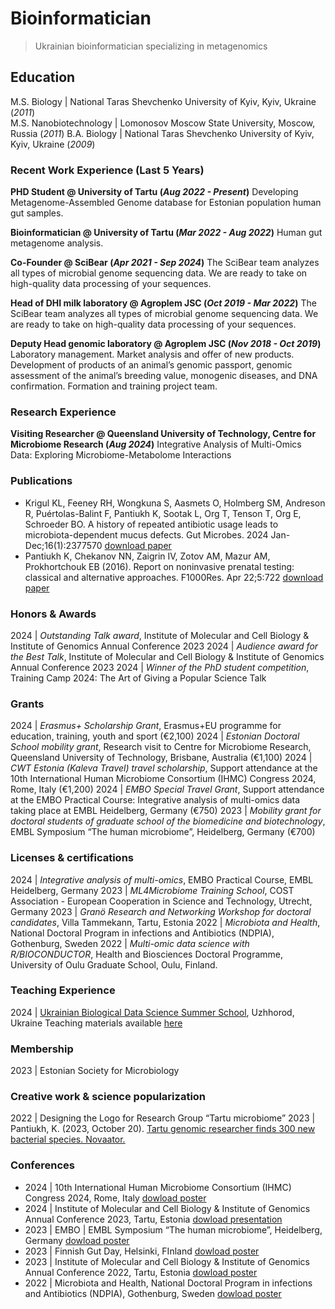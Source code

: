 # Bioinformatician
> Ukrainian bioinformatician specializing in metagenomics

## Education
M.S. Biology | National Taras Shevchenko University of Kyiv, Kyiv, Ukraine (_2011_)  
M.S. Nanobiotechnology | Lomonosov Moscow State University, Moscow, Russia (_2011_) 
B.A. Biology | National Taras Shevchenko University of Kyiv, Kyiv, Ukraine (_2009_)  

### Recent Work Experience (Last 5 Years)
**PHD Student @ University of Tartu (_Aug 2022 - Present_)**
Developing Metagenome-Assembled Genome database for Estonian population human gut samples.

**Bioinformatician @ University of Tartu (_Mar 2022 - Aug 2022_)**
Human gut metagenome analysis.

**Co-Founder @ SciBear (_Apr 2021 - Sep 2024_)**
The SciBear team analyzes all types of microbial genome sequencing data. We are ready to take on high-quality data processing of your sequences.

**Head of DHI milk laboratory @ Agroplem JSC (_Oct 2019 - Mar 2022_)**
The SciBear team analyzes all types of microbial genome sequencing data. We are ready to take on high-quality data processing of your sequences.

**Deputy Head genomic laboratory @ Agroplem JSC (_Nov 2018 - Oct 2019_)**
Laboratory management. Market analysis and offer of new products. Development of products of an animal’s genomic passport, genomic assessment of the animal’s breeding value, monogenic diseases, and DNA confirmation. Formation and training project team.

### Research Experience
**Visiting Researcher @ Queensland University of Technology, Centre for Microbiome Research (_Aug 2024_)**
Integrative Analysis of Multi-Omics Data: Exploring Microbiome-Metabolome Interactions

### Publications
*   Krigul KL, Feeney RH, Wongkuna S, Aasmets O, Holmberg SM, Andreson R, Puértolas-Balint F, Pantiukh K, Sootak L, Org T, Tenson T, Org E, Schroeder BO. A history of repeated antibiotic usage leads to microbiota-dependent mucus defects. Gut Microbes. 2024 Jan-Dec;16(1):2377570
[download paper](https://doi.org/10.1080/19490976.2024.2377570)
*   Pantiukh K, Chekanov NN, Zaigrin IV, Zotov AM, Mazur AM, Prokhortchouk EB (2016). Report on noninvasive prenatal testing: classical and alternative approaches. F1000Res. Apr 22;5:722
[download paper](https://www.ncbi.nlm.nih.gov/pmc/articles/PMC5054814/pdf/f1000research-5-8865.pdf)

### Honors & Awards

2024 | <i>Outstanding Talk award</i>, Institute of Molecular and Cell Biology & Institute of Genomics Annual Conference 2023
2024 | <i>Audience award for the Best Talk</i>, Institute of Molecular and Cell Biology & Institute of Genomics Annual Conference 2023
2024 | <i>Winner of the PhD student competition</i>, Training Camp 2024: The Art of Giving a Popular Science Talk

### Grants

2024 | <i>Erasmus+ Scholarship Grant</i>, Erasmus+EU programme for education, training, youth and sport (€2,100)
2024 | <i>Estonian Doctoral School mobility grant</i>, Research visit to Centre for Microbiome Research, Queensland University of Technology, Brisbane, Australia (€1,100)
2024 | <i>CWT Estonia (Kaleva Travel) travel scholarship</i>, Support attendance at the 10th International Human Microbiome Consortium (IHMC) Congress 2024, Rome, Italy (€1,200)
2024 | <i>EMBO Special Travel Grant</i>, Support attendance at the EMBO Practical Course: Integrative analysis of multi-omics data taking place at EMBL Heidelberg, Germany (€750)
2023 | <i>Mobility grant for doctoral students of graduate school of the biomedicine and biotechnology</i>, EMBL Symposium “The human microbiome”, Heidelberg, Germany (€700)

### Licenses & certifications

2024 | <i>Integrative analysis of multi-omics</i>, EMBO Practical Course, EMBL Heidelberg, Germany
2023 | <i>ML4Microbiome Training School</i>, COST Association - European Cooperation in Science and Technology, Utrecht, Germany
2023 | <i>Granö Research and Networking Workshop for doctoral candidates</i>, Villa Tammekann, Tartu, Estonia
2022 | <i>Microbiota and Health</i>, National Doctoral Program in infections and Antibiotics (NDPIA), Gothenburg, Sweden
2022 | <i>Multi-omic data science with R/BIOCONDUCTOR</i>, Health and Biosciences Doctoral Programme, University of Oulu Graduate School, Oulu, Finland.

### Teaching Experience

2024 | [Ukrainian Biological Data Science Summer School](bds3.org/home), Uzhhorod, Ukraine
Teaching materials available [here](https://github.com/Chartiza/UBDS-3_2024)

### Membership
2023 | Estonian Society for Microbiology

### Creative work & science popularization
2022 | Designing the Logo for Research Group “Tartu microbiome”
2023 | Pantiukh, K. (2023, October 20). [Tartu genomic researcher finds 300 new bacterial species. Novaator.](https://news.err.ee/1609141072/3-minute-lecture-tartu-genomic-researcher-finds-300-new-bacterial-species)

### Conferences
*   2024 | 10th International Human Microbiome Consortium (IHMC) Congress 2024, Rome, Italy
[dowload poster](https://github.com/Chartiza/Posters/blob/main/2024-06_IHMC_pantiukh.pdf)
*   2024 | Institute of Molecular and Cell Biology & Institute of Genomics Annual Conference 2023, Tartu, Estonia
[dowload presentation](https://github.com/Chartiza/Posters/blob/main/2024-01_PhD_conference_pantiukh_final.pdf)
*   2023 | EMBO | EMBL Symposium “The human microbiome”, Heidelberg, Germany
[dowload poster](https://github.com/Chartiza/Posters/blob/main/2023-09_EMBL.pdf)
*   2023 | Finnish Gut Day, Helsinki, FInland
[dowload poster](https://github.com/Chartiza/Posters/blob/main/2023-01_PhD_conferece_FINAL.png)
*   2023 | Institute of Molecular and Cell Biology & Institute of Genomics Annual Conference 2022, Tartu, Estonia
[dowload poster](https://github.com/Chartiza/Posters/blob/main/2023-01_PhD_conferece_FINAL.png)
*   2022 | Microbiota and Health, National Doctoral Program in infections and Antibiotics (NDPIA), Gothenburg, Sweden
[dowload poster](https://github.com/Chartiza/Posters/blob/main/2022-11_Microbiota_and_Health_course.pdf)

